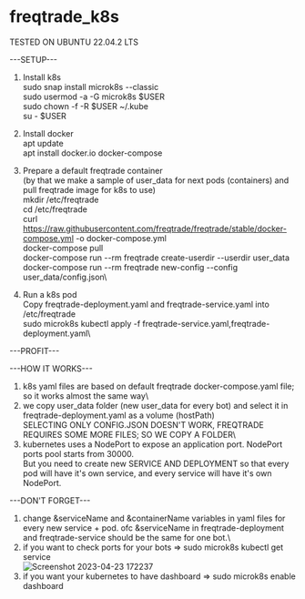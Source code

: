 # freqtrade_k8s
TESTED ON UBUNTU 22.04.2 LTS

---SETUP---
1) Install k8s\
  sudo snap install microk8s --classic\
  sudo usermod -a -G microk8s $USER\
  sudo chown -f -R $USER ~/.kube\
  su - $USER

2) Install docker\
  apt update\
  apt install docker.io docker-compose

3) Prepare a default freqtrade container\
(by that we make a sample of user_data for next pods (containers) and pull freqtrade image for k8s to use)\
  mkdir /etc/freqtrade\
  cd /etc/freqtrade\
  curl https://raw.githubusercontent.com/freqtrade/freqtrade/stable/docker-compose.yml -o docker-compose.yml\
  docker-compose pull\
  docker-compose run --rm freqtrade create-userdir --userdir user_data\
  docker-compose run --rm freqtrade new-config --config user_data/config.json\

4) Run a k8s pod\
Copy freqtrade-deployment.yaml and freqtrade-service.yaml into /etc/freqtrade\
  sudo microk8s kubectl apply -f freqtrade-service.yaml,freqtrade-deployment.yaml\
  
---PROFIT---

---HOW IT WORKS---
1) k8s yaml files are based on default freqtrade docker-compose.yaml file; so it works almost the same way\
2) we copy user_data folder (new user_data for every bot) and select it in freqtrade-deployment.yaml as a volume (hostPath)\
SELECTING ONLY CONFIG.JSON DOESN'T WORK, FREQTRADE REQUIRES SOME MORE FILES; SO WE COPY A FOLDER\
3) kubernetes uses a NodePort to expose an application port. NodePort ports pool starts from 30000.\
But you need to create new SERVICE AND DEPLOYMENT so that every pod will have it's own service, and every service will have it's own NodePort.

---DON'T FORGET---
1) change &serviceName and &containerName variables in yaml files for every new service + pod. ofc &serviceName in freqtrade-deployment and freqtrade-service should be the same for one bot.\
2) if you want to check ports for your bots => sudo microk8s kubectl get service\
 ![Screenshot 2023-04-23 172237](https://user-images.githubusercontent.com/93829120/233831267-b1cb041d-2888-4c49-bbf5-9a6ead844f75.png)
3) if you want your kubernetes to have dashboard => sudo microk8s enable dashboard
